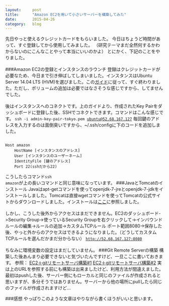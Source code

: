 ```yaml
---
layout:		post
title:		"Amazon EC2を用いて小さいサーバーを構築してみた"
date:		2015-04-26
category:	blog
---
```

先日やっと使えるクレジットカードをもらいました。
今日はちょうど時間があって、すぐ登録してから使用してみました。
（研究テーマまだ全然何するかわからないのにこんなことやって本当にいいのかよ）
とにかく、下記のことをやりました。
<br><br>
###Amazon EC2の登録とインスタンスのラウンチ
登録はクレジットカードが必要なため、今日まで引き伸ばしてしまいました。インスタンスはUbuntu Server 14.04 LTS (HVM)を選びました。この<a href="https://docs.aws.amazon.com/AWSEC2/latest/UserGuide/EC2_GetStarted.html">ガイド</a>に従って、すぐ終わりました。ただし、ボリュームの追加は必要ではなさそうな感じですから、してませんでした。
<br><br>
後はインスタンスへのコネクトです。上のガイドより、作成されたKey Pairをダッシュボードに登録した後、SSHでコネクトできます。コマンドはこんな感じです。
<code>ssh -i admin-key-pair-tokyo.pem ubuntu@52.68.167.127</code>
毎回鍵のアドレスを入力するのは面倒臭いですから、~/.ssh/configに下のコードを追加しました。
<pre><code>
Host amazon
    HostName [インスタンスのアドレス]
    User [インスタンスのユーザーネーム]
    IdentityFile [鍵のアドレス]
    Port 22(sshだから22)	
</code></pre>
こうしたらコマンド<code>ssh amazon</code>が上の長いコマンドと同じ意味になっています。
###JavaとTomcatのインストール
Javaはapt-getコマンドを使ってopenjdk-7-jreとopenjdk-7-jdkをインストールしました。Tomcatは直接wgetコマンドを使ってTomcatの公式サイトからダウンロードしました。インストールは<a href="http://homepage1.nifty.com/y-osumi/works/code/tomcat7/">ここ</a>に参照しました。
<br><br>
しかし、こうした後外からアクセスはまだできません。EC2のダッシュボード->Security Group->使っているSecurity Groupを右クリックして->インバウンドルールの編集->ルールの追加->カスタムTCPルール ポート範囲8080->保存した後、やっと外からのアクセスはできるようになりました。（どうしてカスタムTCPルールを選んだかまだ分からない）
<code>http://52.68.167.127:8080</code>
<br><br>
ちなみに環境変数の設定はまだしていません。
###Git Remote Serverの構築
構築した後あんまり必要できないと気づいたんですけど、一旦ここに書いておきます。
参照：
<a href="http://qiita.com/KazuyoshiUeno@github/items/bed591f7a076cb92ed20">EC2＋gitリモートサーバ構築#1</a>
<a href="http://qiita.com/KazuyoshiUeno@github/items/14afe3712ff43a01da69">EC2＋gitリモートサーバ構築#2</a>
実は上のURLを参照する前にも構築は出来ましたけど、利用方法が間違えました。最初はpushした後、サーバー側にもローカルと同じのファイルが作成されると思いますが、多分そうではありません。サーバーから他の場所にpullしたら同じのファイルが作成されますけど…

###感想
やっぱりこのような文章はやりながら書くほうがいいと思います。